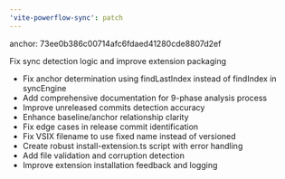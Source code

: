 ```yaml
---
'vite-powerflow-sync': patch
---
```


anchor: 73ee0b386c00714afc6fdaed41280cde8807d2ef

Fix sync detection logic and improve extension packaging

- Fix anchor determination using findLastIndex instead of findIndex in syncEngine
- Add comprehensive documentation for 9-phase analysis process
- Improve unreleased commits detection accuracy
- Enhance baseline/anchor relationship clarity
- Fix edge cases in release commit identification
- Fix VSIX filename to use fixed name instead of versioned
- Create robust install-extension.ts script with error handling
- Add file validation and corruption detection
- Improve extension installation feedback and logging
